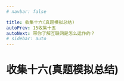 ```yaml
---
# navbar: false

title: 收集十六(真题模拟总结)
autoPrev: 15收集十五
autoNext: 带你了解互联网是怎么运作的？
# sidebar: auto
---
```


# 收集十六(真题模拟总结)
